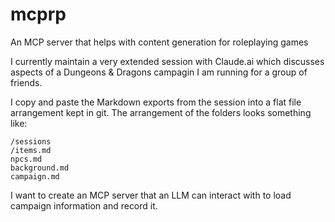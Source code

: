 # mcprp

An MCP server that helps with content generation for roleplaying games

I currently maintain a very extended session with Claude.ai which discusses aspects of a Dungeons & Dragons campagin I am running for a group of friends.

I copy and paste the Markdown exports from the session into a flat file arrangement kept in git. The arrangement of the folders looks something like:

```
/sessions
/items.md
npcs.md
background.md
campaign.md

```

I want to create an MCP server that an LLM can interact with to load campaign information and record it.



